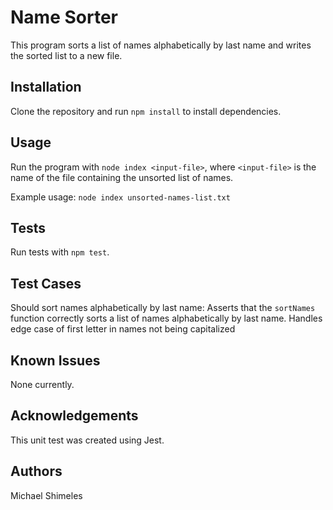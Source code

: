 # Name Sorter

This program sorts a list of names alphabetically by last name and writes the sorted list to a new file.

## Installation
Clone the repository and run `npm install` to install dependencies.

## Usage
Run the program with `node index <input-file>`, where `<input-file>` is the name of the file containing the unsorted list of names.

Example usage: `node index unsorted-names-list.txt`

## Tests
Run tests with `npm test`.

## Test Cases
Should sort names alphabetically by last name: Asserts that the `sortNames` function correctly sorts a list of names alphabetically by last name. Handles edge case of first letter in names not being capitalized

## Known Issues
None currently.

## Acknowledgements
This unit test was created using Jest.

## Authors
Michael Shimeles
